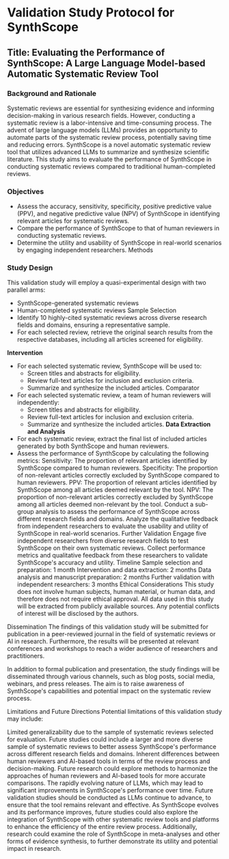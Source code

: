 # Validation Study Protocol for SynthScope
## Title: Evaluating the Performance of SynthScope: A Large Language Model-based Automatic Systematic Review Tool

### Background and Rationale
Systematic reviews are essential for synthesizing evidence and informing decision-making in various research fields. However, conducting a systematic review is a labor-intensive and time-consuming process. The advent of large language models (LLMs) provides an opportunity to automate parts of the systematic review process, potentially saving time and reducing errors. SynthScope is a novel automatic systematic review tool that utilizes advanced LLMs to summarize and synthesize scientific literature. This study aims to evaluate the performance of SynthScope in conducting systematic reviews compared to traditional human-completed reviews.

### Objectives
- Assess the accuracy, sensitivity, specificity, positive predictive value (PPV), and negative predictive value (NPV) of SynthScope in identifying relevant articles for systematic reviews.
- Compare the performance of SynthScope to that of human reviewers in conducting systematic reviews.
- Determine the utility and usability of SynthScope in real-world scenarios by engaging independent researchers.
Methods
### Study Design
This validation study will employ a quasi-experimental design with two parallel arms:

- SynthScope-generated systematic reviews
- Human-completed systematic reviews
Sample Selection
 - Identify 10 highly-cited systematic reviews across diverse research fields and domains, ensuring a representative sample.
- For each selected review, retrieve the original search results from the respective databases, including all articles screened for eligibility.

**Intervention**
- For each selected systematic review, SynthScope will be used to:
    - Screen titles and abstracts for eligibility.
    - Review full-text articles for inclusion and exclusion criteria.
    - Summarize and synthesize the included articles.
    Comparator
 - For each selected systematic review, a team of human reviewers will independently:
    - Screen titles and abstracts for eligibility.
    - Review full-text articles for inclusion and exclusion criteria.
    - Summarize and synthesize the included articles.
**Data Extraction and Analysis**
- For each systematic review, extract the final list of included articles generated by both SynthScope and human reviewers.
- Assess the performance of SynthScope by calculating the following metrics:
Sensitivity: The proportion of relevant articles identified by SynthScope compared to human reviewers.
Specificity: The proportion of non-relevant articles correctly excluded by SynthScope compared to human reviewers.
PPV: The proportion of relevant articles identified by SynthScope among all articles deemed relevant by the tool.
NPV: The proportion of non-relevant articles correctly excluded by SynthScope among all articles deemed non-relevant by the tool.
Conduct a sub-group analysis to assess the performance of SynthScope across different research fields and domains.
Analyze the qualitative feedback from independent researchers to evaluate the usability and utility of SynthScope in real-world scenarios.
Further Validation
Engage five independent researchers from diverse research fields to test SynthScope on their own systematic reviews.
Collect performance metrics and qualitative feedback from these researchers to validate SynthScope's accuracy and utility.
Timeline
Sample selection and preparation: 1 month
Intervention and data extraction: 2 months
Data analysis and manuscript preparation: 2 months
Further validation with independent researchers: 3 months
Ethical Considerations
This study does not involve human subjects, human material, or human data, and therefore does not require ethical approval. All data used in this study will be extracted from publicly available sources. Any potential conflicts of interest will be disclosed by the authors.

Dissemination
The findings of this validation study will be submitted for publication in a peer-reviewed journal in the field of systematic reviews or AI in research. Furthermore, the results will be presented at relevant conferences and workshops to reach a wider audience of researchers and practitioners.

In addition to formal publication and presentation, the study findings will be disseminated through various channels, such as blog posts, social media, webinars, and press releases. The aim is to raise awareness of SynthScope's capabilities and potential impact on the systematic review process.

Limitations and Future Directions
Potential limitations of this validation study may include:

Limited generalizability due to the sample of systematic reviews selected for evaluation. Future studies could include a larger and more diverse sample of systematic reviews to better assess SynthScope's performance across different research fields and domains.
Inherent differences between human reviewers and AI-based tools in terms of the review process and decision-making. Future research could explore methods to harmonize the approaches of human reviewers and AI-based tools for more accurate comparisons.
The rapidly evolving nature of LLMs, which may lead to significant improvements in SynthScope's performance over time. Future validation studies should be conducted as LLMs continue to advance, to ensure that the tool remains relevant and effective.
As SynthScope evolves and its performance improves, future studies could also explore the integration of SynthScope with other systematic review tools and platforms to enhance the efficiency of the entire review process. Additionally, research could examine the role of SynthScope in meta-analyses and other forms of evidence synthesis, to further demonstrate its utility and potential impact in research.